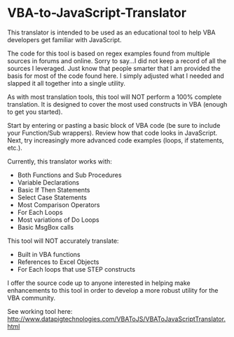 # VBA-to-JavaScript-Translator
This translator is intended to be used as an educational tool to help VBA developers get familiar with JavaScript. 

The code for this tool is based on regex examples found from multiple sources in forums and online.  Sorry to say...I did not keep a record of all the sources I leveraged.  Just know that people smarter that I am provided the basis for most of the code found here.  I simply adjusted what I needed and slapped it all together into a single utility.

As with most translation tools, this tool will NOT perform a 100% complete translation. 
It is designed to cover the most used constructs in VBA (enough to get you started). 

Start by entering or pasting a basic block of VBA code (be sure to include your Function/Sub wrappers). 
Review how that code looks in JavaScript. Next, try increasingly more advanced code examples (loops, if statements, etc.). 

Currently, this translator works with:
* Both Functions and Sub Procedures
* Variable Declarations
* Basic If Then Statements
* Select Case Statements
* Most Comparison Operators
* For Each Loops
* Most variations of Do Loops
* Basic MsgBox calls

This tool will NOT accurately translate:
*  Built in VBA functions
*  References to Excel Objects
*  For Each loops that use STEP constructs

I offer the source code up to anyone interested in helping make enhancements to this tool in order to develop a more robust utility for the VBA community.

See working tool here:  http://www.datapigtechnologies.com/VBAToJS/VBAToJavaScriptTranslator.html
